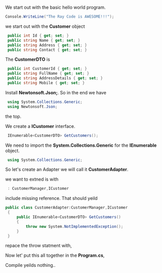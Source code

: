 We start out with the basic hello world program.
```csharp
Console.WriteLine("The Ray Code is AWESOME!!!");
```

we start out with the **Customer** object
```csharp
 public int Id { get; set; }
 public string Name { get; set; }
 public string Address { get; set; }
 public string Contact { get; set; }
```

The **CustomerDTO** is
```csharp
 public int CustomerId { get; set; }
 public string FullName { get; set; }
 public string AddressDetails { get; set; }
 public string Mobile { get; set; }
```

Install **Newtonsoft.Json;**.
So in the end we have 
```csharp
 using System.Collections.Generic;
 using Newtonsoft.Json;
```
the top.

We create a **ICustomer** interface.
```csharp
 IEnumerable<CustomerDTO> GetCustomers();
```

We need to import the **System.Collections.Generic** for the **IEnumerable** object.
```csharp
 using System.Collections.Generic;
```
So let's create an Adapter we will call it **CustomerAdapter**.

we want to extned is with
```csharp
 : CustomerManager,ICustomer
```
include missing reference. That should yeild
```csharp
public class CustomerAdapter:CustomerManager,ICustomer
 {
     public IEnumerable<CustomerDTO> GetCustomers()
     {
         throw new System.NotImplementedException();
     }
 }
```
repace the throw statment with,
 
 
Now let' put this all together in the **Program.cs**,



Compile yeilds nothing..


